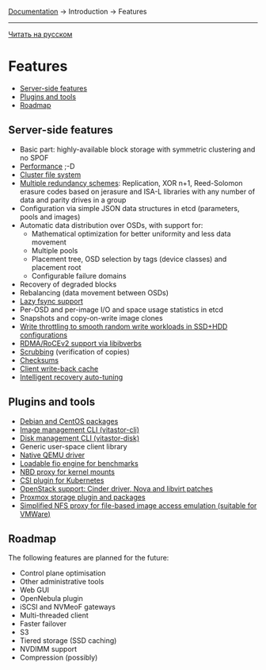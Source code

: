 [Documentation](../../README.md#documentation) → Introduction → Features

-----

[Читать на русском](features.ru.md)

# Features

- [Server-side features](#server-side-features)
- [Plugins and tools](#plugins-and-tools)
- [Roadmap](#roadmap)

## Server-side features

- Basic part: highly-available block storage with symmetric clustering and no SPOF
- [Performance](../performance/comparison1.en.md) ;-D
- [Cluster file system](../usage/nfs.en.md#vitastorfs)
- [Multiple redundancy schemes](../config/pool.en.md#scheme): Replication, XOR n+1, Reed-Solomon erasure codes
  based on jerasure and ISA-L libraries with any number of data and parity drives in a group
- Configuration via simple JSON data structures in etcd (parameters, pools and images)
- Automatic data distribution over OSDs, with support for:
  - Mathematical optimization for better uniformity and less data movement
  - Multiple pools
  - Placement tree, OSD selection by tags (device classes) and placement root
  - Configurable failure domains
- Recovery of degraded blocks
- Rebalancing (data movement between OSDs)
- [Lazy fsync support](../config/layout-cluster.en.md#immediate_commit)
- Per-OSD and per-image I/O and space usage statistics in etcd
- Snapshots and copy-on-write image clones
- [Write throttling to smooth random write workloads in SSD+HDD configurations](../config/osd.en.md#throttle_small_writes)
- [RDMA/RoCEv2 support via libibverbs](../config/network.en.md#rdma_device)
- [Scrubbing](../config/osd.en.md#auto_scrub) (verification of copies)
- [Checksums](../config/layout-osd.en.md#data_csum_type)
- [Client write-back cache](../config/client.en.md#client_enable_writeback)
- [Intelligent recovery auto-tuning](../config/osd.en.md#recovery_tune_interval)

## Plugins and tools

- [Debian and CentOS packages](../installation/packages.en.md)
- [Image management CLI (vitastor-cli)](../usage/cli.en.md)
- [Disk management CLI (vitastor-disk)](../usage/disk.en.md)
- Generic user-space client library
- [Native QEMU driver](../usage/qemu.en.md)
- [Loadable fio engine for benchmarks](../usage/fio.en.md)
- [NBD proxy for kernel mounts](../usage/nbd.en.md)
- [CSI plugin for Kubernetes](../installation/kubernetes.en.md)
- [OpenStack support: Cinder driver, Nova and libvirt patches](../installation/openstack.en.md)
- [Proxmox storage plugin and packages](../installation/proxmox.en.md)
- [Simplified NFS proxy for file-based image access emulation (suitable for VMWare)](../usage/nfs.en.md#pseudo-fs)

## Roadmap

The following features are planned for the future:

- Control plane optimisation
- Other administrative tools
- Web GUI
- OpenNebula plugin
- iSCSI and NVMeoF gateways
- Multi-threaded client
- Faster failover
- S3
- Tiered storage (SSD caching)
- NVDIMM support
- Compression (possibly)
